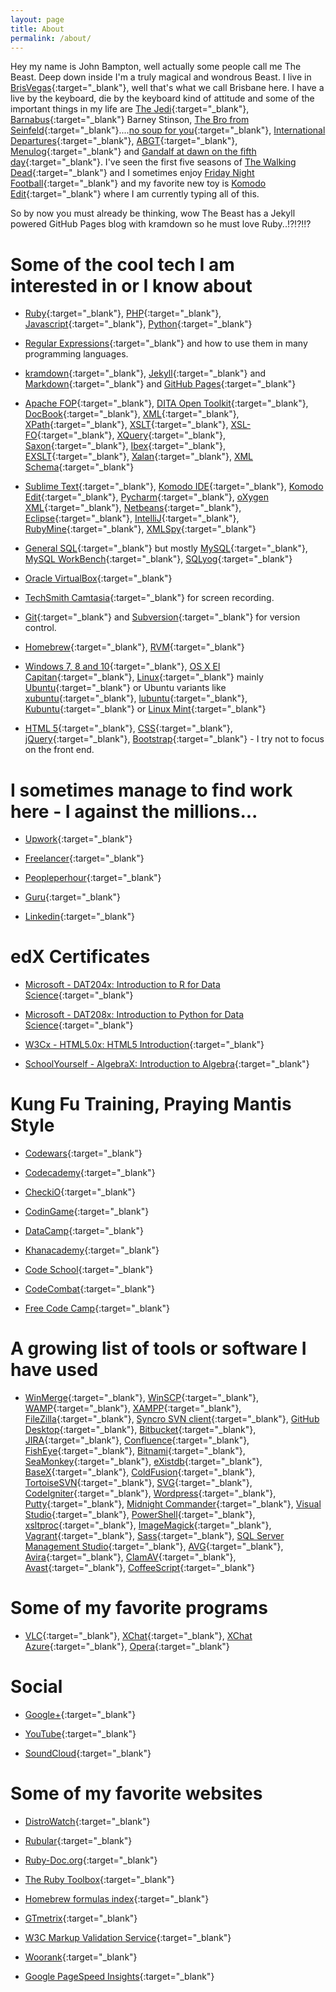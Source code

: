 ```yaml
---
layout: page
title: About
permalink: /about/
---
```


Hey my name is John Bampton, well actually some people call me The Beast.  Deep down inside I'm a truly magical and wondrous Beast. I live in [BrisVegas](https://en.wikipedia.org/wiki/Brisbane){:target="_blank"}, well that's what we call Brisbane here.
I have a live by the keyboard, die by the keyboard kind of attitude and some of the important things in my life are [The Jedi](
https://www.google.com.au/search?q=jedi+master&tbm=isch&tbo=u&source=univ&sa=X&ved=0ahUKEwiZgqHXk9zLAhXkYaYKHW05CB4QsAQIPA&biw=1285&bih=1415){:target="_blank"}, [Barnabus](
https://en.wikipedia.org/wiki/Barney_Stinson){:target="_blank"} Barney Stinson, [The Bro from Seinfeld](
https://www.google.com.au/search?q=seinfeld+the+bro&espv=2&biw=1285&bih=1415&tbm=isch&tbo=u&source=univ&sa=X&ved=0ahUKEwjhtLvDlNzLAhWC5qYKHczfC3cQsAQIIw){:target="_blank"}....[no soup for you](
https://www.google.com.au/search?q=no+soup+for+you&espv=2&biw=1216&bih=1391&source=lnms&tbm=isch&sa=X&ved=0ahUKEwiyoY6uluLNAhVGsJQKHQW1A1UQ_AUIBigB){:target="_blank"}, [International Departures](
https://www.mixcloud.com/internationaldepartures/){:target="_blank"}, [ABGT](
http://www.aboveandbeyond.nu/abgt){:target="_blank"}, [Menulog](
https://www.menulog.com.au/){:target="_blank"} and [Gandalf at dawn on the fifth day](https://www.youtube.com/watch?v=mNMk0XGa0bQ){:target="_blank"}. I've seen the first five seasons of [The Walking Dead](
http://www.amc.com/shows/the-walking-dead){:target="_blank"} and I sometimes enjoy [Friday Night Football](
http://www.nrl.com/){:target="_blank"} and my favorite new toy is [Komodo Edit](
http://komodoide.com/komodo-edit/){:target="_blank"} where I am currently typing all of this.

So by now you must already be thinking, wow The Beast has a Jekyll powered GitHub Pages blog with kramdown so he must love Ruby..!?!?!!?

**Some of the cool tech I am interested in or I know about**
======================================================

- [Ruby](https://www.ruby-lang.org/en/){:target="_blank"}, [PHP](
http://php.net/){:target="_blank"}, [Javascript](
https://en.wikipedia.org/wiki/JavaScript){:target="_blank"}, [Python](
https://www.python.org/){:target="_blank"}

- [Regular Expressions](https://en.wikipedia.org/wiki/Regular_expression){:target="_blank"} and how to use them in many programming languages.

- [kramdown](http://kramdown.gettalong.org/index.html){:target="_blank"}, [Jekyll](
https://jekyllrb.com/){:target="_blank"}   and [Markdown](
https://en.wikipedia.org/wiki/Markdown){:target="_blank"} and [GitHub Pages](https://pages.github.com/){:target="_blank"}  

- [Apache FOP](
https://xmlgraphics.apache.org/fop/){:target="_blank"}, [DITA Open Toolkit](
http://www.dita-ot.org/){:target="_blank"}, [DocBook](
http://www.docbook.org/){:target="_blank"}, [XML](
https://en.wikipedia.org/wiki/XML){:target="_blank"}, [XPath](
https://en.wikipedia.org/wiki/XPath){:target="_blank"}, [XSLT](
https://en.wikipedia.org/wiki/XSLT){:target="_blank"}, [XSL-FO](
https://en.wikipedia.org/wiki/XSL_Formatting_Objects){:target="_blank"}, [XQuery](
https://en.wikipedia.org/wiki/XQuery){:target="_blank"}, [Saxon](
http://www.saxonica.com/welcome/welcome.xml){:target="_blank"}, [Ibex](
http://www.xmlpdf.com/){:target="_blank"}, [EXSLT](
http://exslt.org/){:target="_blank"}, [Xalan](
https://xml.apache.org/xalan-j/){:target="_blank"}, [XML Schema](
https://www.w3.org/standards/xml/schema){:target="_blank"} 

- [Sublime Text](
https://www.sublimetext.com){:target="_blank"}, [Komodo IDE](
http://komodoide.com){:target="_blank"}, [Komodo Edit](
http://komodoide.com/komodo-edit/){:target="_blank"}, [Pycharm](
https://www.jetbrains.com/pycharm/){:target="_blank"}, [oXygen XML](
https://www.oxygenxml.com/){:target="_blank"}, [Netbeans](
https://netbeans.org/){:target="_blank"}, [Eclipse](
https://www.eclipse.org/){:target="_blank"}, [IntelliJ](
https://www.jetbrains.com/idea/){:target="_blank"}, [RubyMine](
https://www.jetbrains.com/ruby/){:target="_blank"}, [XMLSpy](
http://www.altova.com/xmlspy.html){:target="_blank"} 

- [General SQL](https://en.wikipedia.org/wiki/SQL){:target="_blank"} but mostly [MySQL](
https://en.wikipedia.org/wiki/SQL){:target="_blank"}, [MySQL WorkBench](
https://www.mysql.com/products/workbench/){:target="_blank"}, [SQLyog](https://www.webyog.com/){:target="_blank"}

- [Oracle VirtualBox](https://www.virtualbox.org/){:target="_blank"}

- [TechSmith Camtasia](https://www.techsmith.com/camtasia.html){:target="_blank"} for screen recording.

- [Git](https://git-scm.com/){:target="_blank"} and [Subversion](
https://subversion.apache.org/){:target="_blank"} for version control.

- [Homebrew](http://brew.sh/){:target="_blank"}, [RVM](
http://rvm.io/){:target="_blank"}

- [Windows 7, 8 and 10](
https://www.microsoft.com/en-au/windows/features){:target="_blank"}, [OS X El Capitan](
http://www.apple.com/au/osx/whats-new/){:target="_blank"}, [Linux](
http://www.linuxfoundation.org/){:target="_blank"} mainly [Ubuntu](
http://www.ubuntu.com/){:target="_blank"} or Ubuntu variants like [xubuntu](
http://xubuntu.org/){:target="_blank"}, [lubuntu](
http://lubuntu.net/){:target="_blank"}, [Kubuntu](
http://kubuntu.org/){:target="_blank"} or [Linux Mint](
https://www.linuxmint.com/){:target="_blank"}

- [HTML 5](
https://developer.mozilla.org/en-US/docs/Web/Guide/HTML/HTML5){:target="_blank"}, [CSS](
https://www.w3.org/Style/CSS/Overview.en.html){:target="_blank"}, [jQuery](
https://jquery.com/){:target="_blank"}, [Bootstrap](http://getbootstrap.com/){:target="_blank"}  - I try not to focus on the front end.


**I sometimes manage to find work here - I against the millions...**
==================

- [Upwork](https://www.upwork.com/o/profiles/users/_~015e56316c3aa9a286/){:target="_blank"}

- [Freelancer](https://www.freelancer.com/u/JohnBampton.html){:target="_blank"}

- [Peopleperhour](http://www.peopleperhour.com/freelancer/john/bampton/multi-language-programming-artisan/175224){:target="_blank"}

- [Guru](http://www.guru.com/freelancers/johnbampton){:target="_blank"}

- [Linkedin](https://au.linkedin.com/pub/john-bampton/0/1a9/784){:target="_blank"}

**edX Certificates**
====================

- [Microsoft - DAT204x: Introduction to R for Data Science](https://courses.edx.org/certificates/8c19c917cbac4fbc88e63d20338ef546){:target="_blank"}

- [Microsoft - DAT208x: Introduction to Python for Data Science](https://courses.edx.org/certificates/2e8ec966312646ad9a5697f342b6ecff){:target="_blank"}

- [W3Cx - HTML5.0x: HTML5 Introduction](https://courses.edx.org/certificates/3a1c2b31917a4e768c693720f899969d){:target="_blank"}

- [SchoolYourself - AlgebraX: Introduction to Algebra](https://courses.edx.org/certificates/f6dbf8dcff354947aff06153b5fb8462){:target="_blank"}

**Kung Fu Training, Praying Mantis Style**
===================

- [Codewars](http://www.codewars.com/users/Beast/){:target="_blank"}

- [Codecademy](https://www.codecademy.com/phpsuperguru){:target="_blank"}

- [CheckiO](http://www.checkio.org/user/john.bampton/){:target="_blank"}

- [CodinGame](https://www.codingame.com/profile/e3c327eb1fb4385f65fb5b98f567c564828638){:target="_blank"}

- [DataCamp](https://www.datacamp.com/profile/Beast){:target="_blank"}

- [Khanacademy](https://www.khanacademy.org/profile/XSLTGod/){:target="_blank"}

- [Code School](https://www.codeschool.com/users/JohnBampton){:target="_blank"}

- [CodeCombat](https://codecombat.com/user/john-bampton){:target="_blank"}

- [Free Code Camp](https://www.freecodecamp.com/jbampton){:target="_blank"}


**A growing list of tools or software I have used**
======================

- [WinMerge](
http://winmerge.org/?lang=en){:target="_blank"}, [WinSCP](
https://winscp.net/eng/index.php){:target="_blank"}, [WAMP](
http://www.wampserver.com/en/){:target="_blank"}, [XAMPP](
https://www.apachefriends.org/index.html){:target="_blank"}, [FileZilla](
https://filezilla-project.org/){:target="_blank"}, [Syncro SVN client](
http://www.syncrosvnclient.com/){:target="_blank"}, [GitHub Desktop](
https://desktop.github.com/){:target="_blank"}, [Bitbucket](
https://bitbucket.org/){:target="_blank"}, [JIRA](
https://www.atlassian.com/software/jira){:target="_blank"}, [Confluence](
https://www.atlassian.com/software/confluence){:target="_blank"}, [FishEye](
https://www.atlassian.com/software/fisheye){:target="_blank"}, [Bitnami](
https://bitnami.com/stacks){:target="_blank"}, [SeaMonkey](
http://www.seamonkey-project.org/){:target="_blank"}, [eXistdb](
http://exist-db.org/exist/apps/homepage/index.html){:target="_blank"}, [BaseX](
http://basex.org/){:target="_blank"}, [ColdFusion](
http://www.adobe.com/au/products/coldfusion-family.html){:target="_blank"}, [TortoiseSVN](
https://tortoisesvn.net/){:target="_blank"}, [SVG](
https://developer.mozilla.org/en-US/docs/Web/SVG){:target="_blank"}, [CodeIgniter](
https://www.codeigniter.com/){:target="_blank"}, [Wordpress](
https://wordpress.org/){:target="_blank"}, [Putty](
http://www.chiark.greenend.org.uk/~sgtatham/putty/download.html){:target="_blank"}, [Midnight Commander](
https://www.midnight-commander.org/){:target="_blank"}, [Visual Studio](
https://www.visualstudio.com/){:target="_blank"}, [PowerShell](
https://msdn.microsoft.com/en-us/powershell/mt173057.aspx){:target="_blank"}, [xsltproc](
http://xmlsoft.org/XSLT/xsltproc2.html){:target="_blank"}, [ImageMagick](
http://www.imagemagick.org/script/index.php){:target="_blank"}, [Vagrant](
https://www.vagrantup.com/){:target="_blank"}, [Sass](
http://sass-lang.com/){:target="_blank"}, [SQL Server Management Studio](
https://msdn.microsoft.com/en-us/library/mt238290.aspx){:target="_blank"}, [AVG](
http://www.avg.com){:target="_blank"}, [Avira](
https://www.avira.com){:target="_blank"}, [ClamAV](
https://www.clamav.net){:target="_blank"}, [Avast](
https://www.avast.com){:target="_blank"}, [CoffeeScript](
http://coffeescript.org/){:target="_blank"}


**Some of my favorite programs**
=============================

- [VLC](http://www.videolan.org/){:target="_blank"}, [XChat](
http://xchat.org/){:target="_blank"}, [XChat Azure](
https://xchataqua.github.io/){:target="_blank"}, [Opera](
http://www.opera.com/){:target="_blank"}


**Social**
=====================

- [Google+](https://www.google.com/+JohnBampton){:target="_blank"}

- [YouTube](https://www.youtube.com/channel/UCitIpEBxV_-DbycXL1kag2w){:target="_blank"}

- [SoundCloud](https://soundcloud.com/johnbampton){:target="_blank"}

**Some of my favorite websites**
===============================

- [DistroWatch](http://distrowatch.com){:target="_blank"}

- [Rubular](http://rubular.com/){:target="_blank"}

- [Ruby-Doc.org](http://ruby-doc.org/){:target="_blank"}

- [The Ruby Toolbox](https://www.ruby-toolbox.com/){:target="_blank"}

- [Homebrew formulas index](http://brewformulas.org/){:target="_blank"}

- [GTmetrix](https://gtmetrix.com/){:target="_blank"}

- [W3C Markup Validation Service](https://validator.w3.org/){:target="_blank"}

- [Woorank](https://www.woorank.com/){:target="_blank"}

- [Google PageSpeed Insights](https://developers.google.com/speed/pagespeed/insights/){:target="_blank"}
